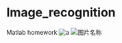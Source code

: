 # Image_recognition
Matlab homework
![a](https://github.com/ksc999/Image_recognition/tree/master/image/hide_space_1.bmp)
![图片名称](https://www.baidu.com/img/bd_logo1.png)
